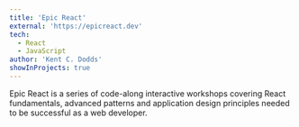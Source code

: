 ```yaml
---
title: 'Epic React'
external: 'https://epicreact.dev'
tech:
  - React
  - JavaScript
author: 'Kent C. Dodds'
showInProjects: true
---
```


Epic React is a series of code-along interactive workshops covering React fundamentals, advanced patterns and application design principles needed to be successful as a web developer.
